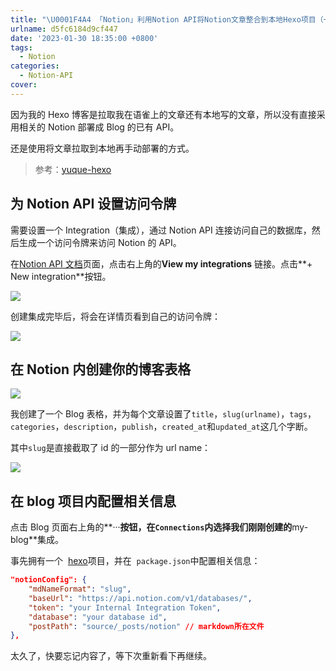 ```yaml
---
title: "\U0001F4A4 「Notion」利用Notion API将Notion文章整合到本地Hexo项目（一）"
urlname: d5fc6184d9cf447
date: '2023-01-30 18:35:00 +0800'
tags:
  - Notion
categories:
  - Notion-API
cover:
---
```


因为我的 Hexo 博客是拉取我在语雀上的文章还有本地写的文章，所以没有直接采用相关的 Notion 部署成 Blog 的已有 API。

还是使用将文章拉取到本地再手动部署的方式。

> 参考：[yuque-hexo](https://github.com/x-cold/yuque-hexo)

## **为 Notion API 设置访问令牌**

需要设置一个 Integration（集成），通过 Notion API 连接访问自己的数据库，然后生成一个访问令牌来访问 Notion 的 API。

在[Notion API 文档](https://developers.notion.com/reference/intro)页面，点击右上角的**View my integrations** 链接。点击**+ New integration**按钮。

![](https://i.postimg.cc/xd0zGHgm/2022-09-10-20-16-22.png)

创建集成完毕后，将会在详情页看到自己的访问令牌：

![](https://i.postimg.cc/BQ7h8Sg4/2022-09-10-20-17-28.png)

## 在 Notion 内创建你的博客表格

![](https://i.postimg.cc/zX4CZV7b/2022-09-10-20-20-05.png)

我创建了一个 Blog 表格，并为每个文章设置了`title`，`slug(urlname)`，`tags`，`categories`，`description`，`publish`，`created_at`和`updated_at`这几个字断。

其中`slug`是直接截取了 id 的一部分作为 url name：

![](https://i.postimg.cc/HxW545YK/2022-09-10-20-23-53.png)

## 在 blog 项目内配置相关信息

点击 Blog 页面右上角的**···**按钮，在`Connections`内选择我们刚刚创建的**my-blog**集成。

事先拥有一个  [hexo](https://github.com/hexojs/hexo)项目，并在  `package.json`中配置相关信息：

```json
"notionConfig": {
    "mdNameFormat": "slug",
    "baseUrl": "https://api.notion.com/v1/databases/",
    "token": "your Internal Integration Token",
    "database": "your database id",
    "postPath": "source/_posts/notion" // markdown所在文件
},
```

太久了，快要忘记内容了，等下次重新看下再继续。
